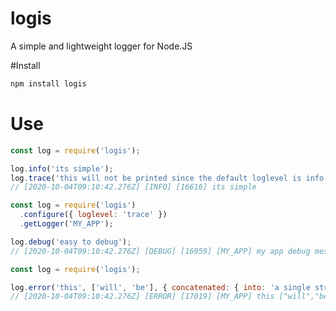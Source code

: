 # logis
A simple and lightweight logger for Node.JS

#Install
```bash
npm install logis
```

# Use
```js
const log = require('logis');

log.info('its simple');
log.trace('this will not be printed since the default loglevel is info')
// [2020-10-04T09:10:42.276Z] [INFO] [16616] its simple
```

```js
const log = require('logis')
  .configure({ loglevel: 'trace' })
  .getLogger('MY_APP');

log.debug('easy to debug');
// [2020-10-04T09:10:42.276Z] [DEBUG] [16959] [MY_APP] my app debug message
```

```js
const log = require('logis');

log.error('this', ['will', 'be'], { concatenated: { into: 'a single string'  } })
// [2020-10-04T09:10:42.276Z] [ERROR] [17019] [MY_APP] this ["will","be"] {"concatenated":{"into":"a single string"}}
```

